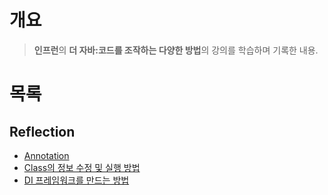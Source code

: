 # 개요

> **인프런**의 **더 자바:코드를 조작하는 다양한 방법**의 강의를 학습하며 기록한 내용.

# 목록

## Reflection

- [Annotation](./Reflection/Annotation.md)
- [Class의 정보 수정 및 실행 방법](./Reflection/Class%EC%9D%98%20%EC%A0%95%EB%B3%B4%20%EC%88%98%EC%A0%95%20%EB%98%90%EB%8A%94%20%EC%8B%A4%ED%96%89%EB%B2%95.md)
- [DI 프레임워크를 만드는 방법](./Reflection/DI%20%ED%94%84%EB%A0%88%EC%9E%84%EC%9B%8C%ED%81%AC%20%EB%A7%8C%EB%93%9C%EB%8A%94%20%EB%B0%A9%EB%B2%95.md)
